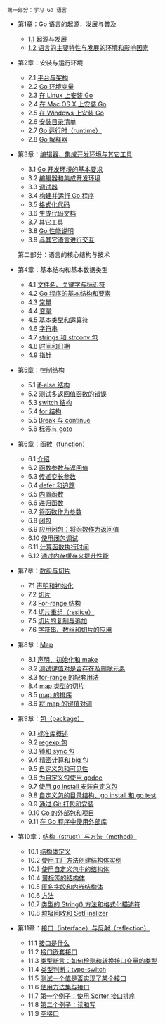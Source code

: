     第一部分：学习 Go 语言
- 第1章：Go 语言的起源，发展与普及
    - [1.1 起源与发展](eBook/01.1.md)
    - [1.2 语言的主要特性与发展的环境和影响因素](eBook/01.2.md)
	
- 第2章：安装与运行环境
    - 2.1 [平台与架构](eBook/02.1.md)
    - 2.2 [Go 环境变量](eBook/02.2.md)
    - 2.3 [在 Linux 上安装 Go](eBook/02.3.md)
    - 2.4 [在 Mac OS X 上安装 Go](eBook/02.4.md)
    - 2.5 [在 Windows 上安装 Go](eBook/02.5.md)
    - 2.6 [安装目录清单](eBook/02.6.md)
    - 2.7 [Go 运行时（runtime）](eBook/02.7.md)
    - 2.8 [Go 解释器](eBook/02.8.md)
- 第3章：[编辑器、集成开发环境与其它工具](eBook/03.0.md)
    - 3.1 [Go 开发环境的基本要求](eBook/03.1.md)
    - 3.2 [编辑器和集成开发环境](eBook/03.2.md)
    - 3.3 [调试器](eBook/03.3.md)
    - 3.4 [构建并运行 Go 程序](eBook/03.4.md)
    - 3.5 [格式化代码](eBook/03.5.md)
    - 3.6 [生成代码文档](eBook/03.6.md)
    - 3.7 [其它工具](eBook/03.7.md)
    - 3.8 [Go 性能说明](eBook/03.8.md)
    - 3.9 [与其它语言进行交互](eBook/03.9.md)

    第二部分：语言的核心结构与技术

- 第4章：基本结构和基本数据类型
    - 4.1 [文件名、关键字与标识符](eBook/04.1.md)
    - 4.2 [Go 程序的基本结构和要素](eBook/04.2.md)
    - 4.3 [常量](eBook/04.3.md)
    - 4.4 [变量](eBook/04.4.md)
    - 4.5 [基本类型和运算符](eBook/04.5.md)
    - 4.6 [字符串](eBook/04.6.md)
    - 4.7 [strings 和 strconv 包](eBook/04.7.md)
    - 4.8 [时间和日期](eBook/04.8.md)
    - 4.9 [指针](eBook/04.9.md)
- 第5章：[控制结构](eBook/05.0.md)
    - 5.1 [if-else 结构](eBook/05.1.md)
    - 5.2 [测试多返回值函数的错误](eBook/05.2.md)
    - 5.3 [switch 结构](eBook/05.3.md)
    - 5.4 [for 结构](eBook/05.4.md)
    - 5.5 [Break 与 continue](eBook/05.5.md)
    - 5.6 [标签与 goto](eBook/05.6.md)
- 第6章：[函数（function）](eBook/06.0.md)
    - 6.1 [介绍](eBook/06.1.md)
    - 6.2 [函数参数与返回值](eBook/06.2.md)
    - 6.3 [传递变长参数](eBook/06.3.md)
    - 6.4 [defer 和追踪](eBook/06.4.md)
    - 6.5 [内置函数](eBook/06.5.md)
    - 6.6 [递归函数](eBook/06.6.md)
    - 6.7 [将函数作为参数](eBook/06.7.md)
    - 6.8 [闭包](eBook/06.8.md)
    - 6.9 [应用闭包：将函数作为返回值](eBook/06.9.md)
    - 6.10 [使用闭包调试](eBook/06.10.md)
    - 6.11 [计算函数执行时间](eBook/06.11.md)
    - 6.12 [通过内存缓存来提升性能](eBook/06.12.md)
- 第7章：[数组与切片](eBook/07.0.md)
    - 7.1 [声明和初始化](eBook/07.1.md)
    - 7.2 [切片](eBook/07.2.md)
    - 7.3 [For-range 结构](eBook/07.3.md)
    - 7.4 [切片重组（reslice）](eBook/07.4.md)
    - 7.5 [切片的复制与追加](eBook/07.5.md)
	- 7.6 [字符串、数组和切片的应用](eBook/07.6.md)
- 第8章：[Map](eBook/08.0.md)
	- 8.1 [声明、初始化和 make](eBook/08.1.md)
	- 8.2 [测试键值对是否存在及删除元素](eBook/08.2.md)
	- 8.3 [for-range 的配套用法](eBook/08.3.md)
	- 8.4 [map 类型的切片](eBook/08.4.md)
	- 8.5 [map 的排序](eBook/08.5.md)
	- 8.6 [将 map 的键值对调](eBook/08.6.md)
- 第9章：[包（package）](eBook/09.0.md)
	- 9.1 [标准库概述](eBook/09.1.md)
	- 9.2 [regexp 包](eBook/09.2.md)
	- 9.3 [锁和 sync 包](eBook/09.3.md)
	- 9.4 [精密计算和 big 包](eBook/09.4.md)
	- 9.5 [自定义包和可见性](eBook/09.5.md)
	- 9.6 [为自定义包使用 godoc](eBook/09.6.md)
	- 9.7 [使用 go install 安装自定义包](eBook/09.7.md)
	- 9.8 [自定义包的目录结构、go install 和 go test](eBook/09.8.md)
	- 9.9 [通过 Git 打包和安装](eBook/09.9.md)
	- 9.10 [Go 的外部包和项目](eBook/09.10.md)
	- 9.11 [在 Go 程序中使用外部库](eBook/09.11.md)
- 第10章：[结构（struct）与方法（method）](eBook/10.0.md)
    - 10.1 [结构体定义](eBook/10.1.md)
    - 10.2 [使用工厂方法创建结构体实例](eBook/10.2.md)
    - 10.3 [使用自定义包中的结构体](eBook/10.3.md)
    - 10.4 [带标签的结构体](eBook/10.4.md)
    - 10.5 [匿名字段和内嵌结构体](eBook/10.5.md)
    - 10.6 [方法](eBook/10.6.md)
    - 10.7 [类型的 String() 方法和格式化描述符](eBook/10.7.md)
    - 10.8 [垃圾回收和 SetFinalizer](eBook/10.8.md)
- 第11章：[接口（interface）与反射（reflection）](eBook/11.0.md)
    - 11.1 [接口是什么](eBook/11.1.md)
    - 11.2 [接口嵌套接口](eBook/11.2.md)
    - 11.3 [类型断言：如何检测和转换接口变量的类型](eBook/11.3.md)
    - 11.4 [类型判断：type-switch](eBook/11.4.md)
    - 11.5 [测试一个值是否实现了某个接口](eBook/11.5.md)
    - 11.6 [使用方法集与接口](eBook/11.6.md)
    - 11.7 [第一个例子：使用 Sorter 接口排序](eBook/11.7.md)
    - 11.8 [第二个例子：读和写](eBook/11.8.md)
    - 11.9 [空接口](eBook/11.9.md)